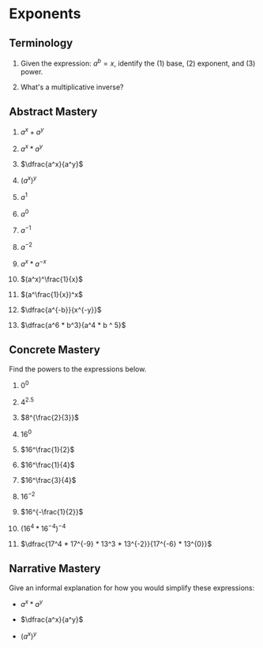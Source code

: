 # Exponents

## Terminology

1. Given the expression: $a^b = x$, identify the (1) base, (2) exponent, and (3) power.

2. What's a multiplicative inverse?

## Abstract Mastery

1. $a^x + a^y$

2. $a^x * a^y$

3. $\dfrac{a^x}{a^y}$

4. $(a^x)^y$

5. $a^1$

6. $a^0$

7. $a^{-1}$

8. $a^{-2}$

9. $a^x * a^{-x}$

10. $(a^x)^\frac{1}{x}$

11. $(a^\frac{1}{x})^x$

12. $\dfrac{a^{-b}}{x^{-y}}$

13. $\dfrac{a^6 * b^3}{a^4 * b ^ 5}$

## Concrete Mastery

Find the powers to the expressions below.

1. $0^0$

2. $4^{2.5}$

3. $8^{\frac{2}{3}}$

3. $16^{0}$

4. $16^\frac{1}{2}$

5.  $16^\frac{1}{4}$

6. $16^\frac{3}{4}$

7. $16^{-2}$

8. $16^{-\frac{1}{2}}$

9. $(16^4 * 16^{-4})^{-4}$

10. $\dfrac{17^4 * 17^{-9} * 13^3 * 13^{-2}}{17^{-6} * 13^{0}}$

## Narrative Mastery

Give an informal explanation for how you would simplify these expressions:

 * $a^x * a^y$

 * $\dfrac{a^x}{a^y}$

 * $(a^x)^y$
